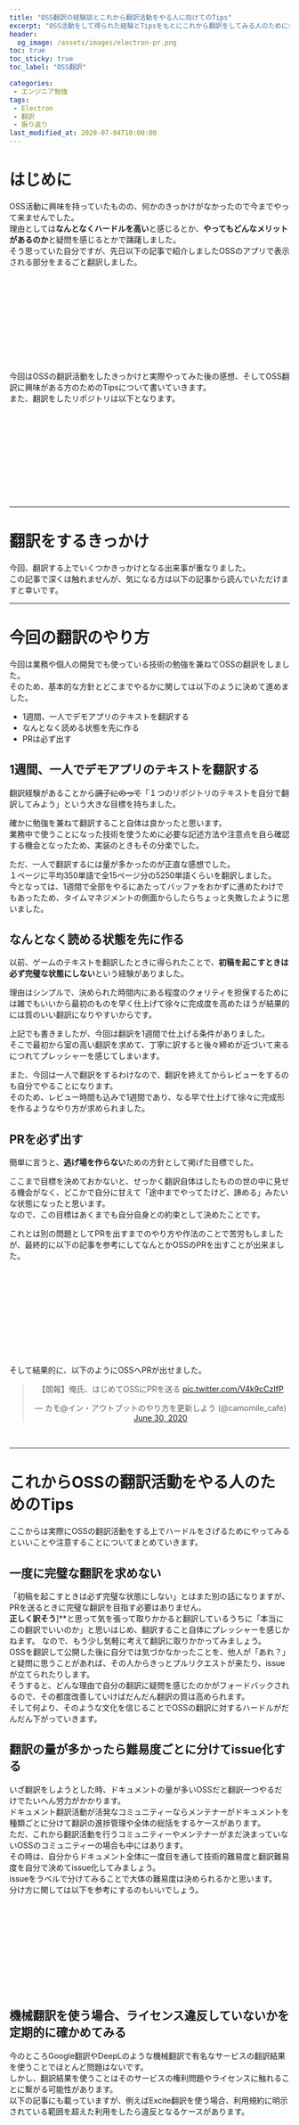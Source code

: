 ```yaml
---
title: "OSS翻訳の経験談とこれから翻訳活動をやる人に向けてのTips"
excerpt: "OSS活動をして得られた経験とTipsをもとにこれから翻訳をしてみる人のためになることを書きました。"
header:
  og_image: /assets/images/electron-pr.png
toc: true
toc_sticky: true
toc_label: "OSS翻訳"

categories:
 - エンジニア勉強
tags:
 - Electron
 - 翻訳
 - 振り返り
last_modified_at: 2020-07-04T10:00:00
---
```


# はじめに
OSS活動に興味を持っていたものの、何かのきっかけがなかったので今までやって来ませんでした。<br>
理由としては**なんとなくハードルを高い**と感じるとか、**やってもどんなメリットがあるのか**と疑問を感じるとかで躊躇しました。<br>
そう思っていた自分ですが、先日以下の記事で紹介しましたOSSのアプリで表示される部分をまるごと翻訳しました。

<div class="block-link"><div class="iframely-embed"><div class="iframely-responsive" style="height: 140px; padding-bottom: 0;"><a href="https://leeddhh.github.io/%25E3%2582%25A8%25E3%2583%25B3%25E3%2582%25B8%25E3%2583%258B%25E3%2582%25A2%25E5%258B%2589%25E5%25BC%25B7/electron-demo-api/" data-iframely-url="//cdn.iframe.ly/tyGYsie"></a></div></div><script async src="//cdn.iframe.ly/embed.js" charset="utf-8"></script></div><br>

今回はOSSの翻訳活動をしたきっかけと実際やってみた後の感想、そしてOSS翻訳に興味がある方のためのTipsについて書いていきます。<br>
また、翻訳をしたリポジトリは以下となります。
<div class="block-link"><div class="iframely-embed"><div class="iframely-responsive" style="height: 140px; padding-bottom: 0;"><a href="https://github.com/LeeDDHH/electron-api-demos-ja" data-iframely-url="//cdn.iframe.ly/9zpyKeX"></a></div></div><script async src="//cdn.iframe.ly/embed.js" charset="utf-8"></script></div><br>

<hr size="65px;">

# 翻訳をするきっかけ
今回、翻訳する上でいくつかきっかけとなる出来事が重なりました。<br>
この記事で深くは触れませんが、気になる方は以下の記事から読んでいただけますと幸いです。



<hr size="65px;">

# 今回の翻訳のやり方
今回は業務や個人の開発でも使っている技術の勉強を兼ねてOSSの翻訳をしました。<br>
そのため、基本的な方針とどこまでやるかに関しては以下のように決めて進めました。

- 1週間、一人でデモアプリのテキストを翻訳する
- なんとなく読める状態を先に作る
- PRは必ず出す

## 1週間、一人でデモアプリのテキストを翻訳する
翻訳経験があることから<del>調子にのって</del>「１つのリポジトリのテキストを自分で翻訳してみよう」という大きな目標を持ちました。

確かに勉強を兼ねて翻訳すること自体は良かったと思います。<br>
業務中で使うことになった技術を使うために必要な記述方法や注意点を自ら確認する機会となったため、実装のときもその分楽でした。

ただ、一人で翻訳するには量が多かったのが正直な感想でした。<br>
１ページに平均350単語で全15ページ分の5250単語くらいを翻訳しました。<br>
今となっては、1週間で全部をやるにあたってバッファをおかずに進めたわけでもあったため、タイムマネジメントの側面からしたらちょっと失敗したように思いました。

## なんとなく読める状態を先に作る
以前、ゲームのテキストを翻訳したときに得られたことで、**初稿を起こすときは必ず完璧な状態にしない**という経験がありました。

理由はシンプルで、決められた時間内にある程度のクォリティを担保するためには雑でもいいから最初のものを早く仕上げて徐々に完成度を高めたほうが結果的には質のいい翻訳になりやすいからです。

上記でも書きましたが、今回は翻訳を1週間で仕上げる条件がありました。<br>
そこで最初から室の高い翻訳を求めて、丁寧に訳すると後々締めが近づいて来るにつれてプレッシャーを感じてしまいます。

また、今回は一人で翻訳をするわけなので、翻訳を終えてからレビューをするのも自分でやることになります。<br>
そのため、レビュー時間も込みで1週間であり、なる早で仕上げて徐々に完成形を作るようなやり方が求められました。

## PRを必ず出す
簡単に言うと、**逃げ場を作らない**ための方針として掲げた目標でした。

ここまで目標を決めておかないと、せっかく翻訳自体はしたものの世の中に見せる機会がなく、どこかで自分に甘えて「途中までやってたけど、諦める」みたいな状態になったと思います。<br>
なので、この目標はあくまでも自分自身との約束として決めたことです。

これとは別の問題としてPRを出すまでのやり方や作法のことで苦労もしましたが、最終的に以下の記事を参考にしてなんとかOSSのPRを出すことが出来ました。<br>

<div class="block-link"><div class="iframely-embed"><div class="iframely-responsive" style="height: 140px; padding-bottom: 0;"><a href="https://qiita.com/y-vectorfield/items/b955617712f3b66359f2" data-iframely-url="//cdn.iframe.ly/X4GwZB3?iframe=card-small"></a></div></div><script async src="//cdn.iframe.ly/embed.js" charset="utf-8"></script></div><br>

そして結果的に、以下のようにOSSへPRが出せました。
<div class="block-link">
<blockquote class="twitter-tweet" data-theme="dark" data-dnt="true" align="center"><p lang="ja" dir="ltr">【朗報】俺氏、はじめてOSSにPRを送る <a href="https://t.co/V4k9cCzIfP">pic.twitter.com/V4k9cCzIfP</a></p>— カモ@イン・アウトプットのやり方を更新しよう (@camomile_cafe) <a href="https://twitter.com/camomile_cafe/status/1277758220623163393?ref_src=twsrc%5Etfw">June 30, 2020</a></blockquote>
<script async src="https://platform.twitter.com/widgets.js" charset="utf-8"></script>
</div><br>

<hr size="65px;">

# これからOSSの翻訳活動をやる人のためのTips
ここからは実際にOSSの翻訳活動をする上でハードルをさげるためにやってみるといいことや注意することについてまとめていきます。

## 一度に完璧な翻訳を求めない
「初稿を起こすときは必ず完璧な状態にしない」とはまた別の話になりますが、PRを送るときに完璧な翻訳を目指す必要はありません。<br>
**正しく訳そう**]**と思って気を張って取りかかると翻訳しているうちに「本当にこの翻訳でいいのか」と思いはじめ、翻訳すること自体にプレッシャーを感じかねます。
なので、もう少し気軽に考えて翻訳に取りかかってみましょう。<br>
OSSを翻訳して公開した後に自分では気づかなかったことを、他人が「あれ？」と疑問に思うことがあれば、その人からきっとプルリクエストが来たり、issueが立てられたりします。<br>
そうすると、どんな理由で自分の翻訳に疑問を感じたのかがフォードバックされるので、その都度改善していけばだんだん翻訳の質は高められます。<br>
そして何より、そのような文化を信じることでOSSの翻訳に対するハードルがだんだん下がっていきます。<br>

## 翻訳の量が多かったら難易度ごとに分けてissue化する
いざ翻訳をしようとした時、ドキュメントの量が多いOSSだと翻訳一つやるだけでたいへん労力がかかります。<br>
ドキュメント翻訳活動が活発なコミュニティーならメンテナーがドキュメントを種類ごとに分けて翻訳の進捗管理や全体の総括をするケースがあります。<br>
ただ、これから翻訳活動を行うコミュニティーやメンテナーがまだ決まっていないOSSのコミュニティーの場合も中にはあります。<br>
その時は、自分からドキュメント全体に一度目を通して技術的難易度と翻訳難易度を自分で決めてissue化してみましょう。<br>
issueをラベルで分けてみることで大体の難易度は決められるかと思います。<br>
分け方に関しては以下を参考にするのもいいでしょう。<br>

<div class="block-link"><div class="iframely-embed"><div class="iframely-responsive" style="height: 140px; padding-bottom: 0;"><a href="https://blog.zaim.co.jp/n/nca91e5bfb920?gs=a47c679d6670" data-iframely-url="//cdn.iframe.ly/cdVldsN?iframe=card-small"></a></div></div><script async src="//cdn.iframe.ly/embed.js" charset="utf-8"></script></div><br>

## 機械翻訳を使う場合、ライセンス違反していないかを定期的に確かめてみる
今のところGoogle翻訳やDeepLのような機械翻訳で有名なサービスの翻訳結果を使うことでほとんど問題はないです。<br>
しかし、翻訳結果を使うことはそのサービスの権利問題やライセンスに触れることに繋がる可能性があります。<br>
以下の記事にも載っていますが、例えばExcite翻訳を使う場合、利用規約に明示されている範囲を超えた利用をしたら違反となるケースがあります。<br>

<div class="block-link"><div class="iframely-embed"><div class="iframely-responsive" style="height: 140px; padding-bottom: 0;"><a href="https://anond.hatelabo.jp/20170225195916" data-iframely-url="//cdn.iframe.ly/LWI9jb7"></a></div></div><script async src="//cdn.iframe.ly/embed.js" charset="utf-8"></script></div><br>

<div class="block-link"><div class="iframely-embed"><div class="iframely-responsive" style="height: 140px; padding-bottom: 0;"><a href="https://blog.goo.ne.jp/ikunya/e/37e5a52e10ab26fcbd4f7ff867e9eace" data-iframely-url="//cdn.iframe.ly/VVOwcJX"></a></div></div><script async src="//cdn.iframe.ly/embed.js" charset="utf-8"></script></div><br>

とはいえ翻訳のペースを上げるために、機械翻訳を積極的に利用するとか、OSSに対する貢献のハードルを下げるために翻訳サービスを利用するのはありだと思いますので、気軽に利用できる分、使うサービスの利用規約も定期的に確認しましょう。<br>

<hr size="65px;">

# 最後に
OSSの翻訳活動を一人でやってみたと感想とこれから翻訳をやってみる方への自分なりのTipsをまとめました。<br>

翻訳をすることで、読んでくれる人がどこかにいることを考えると、その翻訳自体がすでに立派なOSS活動だとおっしゃる方もいます。<br>
<div class="block-link">
<blockquote class="twitter-tweet" data-theme="dark" data-dnt="true" align="center" data-conversation="none"><p lang="ja" dir="ltr">文書修正なども立派な貢献！大事です！</p>&mdash; nabettu🍲渡なべ達明 (@nabettu) <a href="https://twitter.com/nabettu/status/1277762305632002049?ref_src=twsrc%5Etfw">June 30, 2020</a></blockquote>
<script async src="https://platform.twitter.com/widgets.js" charset="utf-8"></script>
</div><br>

OSSの翻訳をしてみるのも一つの貢献につながりますし、何より自分の勉強にもなりますので、みなさんもちょっとしたきっかけや機会をみつけたら迷わず、ぜひ試してみてください。
